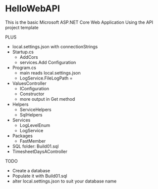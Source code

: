 # HelloWebAPI

This is the basic Microsoft ASP.NET Core Web Application
Using the API project template

PLUS
* local.settings.json with connectionStrings
* Startup.cs
  * AddCors
  * services.Add Configuration
* Program.cs
  * main reads local.settings.json
  * LogService.FileLogPath = 
* ValuesController
  * IConfiguration
  * Constructor
  * more output in Get method
* Helpers	
  * ServiceHelpers
  * SqlHelpers
* Services
  * LogLevelEnum
  * LogService
* Packages
  * FastMember
* SQL folder: Build01.sql
* TimesheetDaysAController

TODO

* Create a database
* Populate it with Build01.sql
* alter local.settings.json to suit your database name
